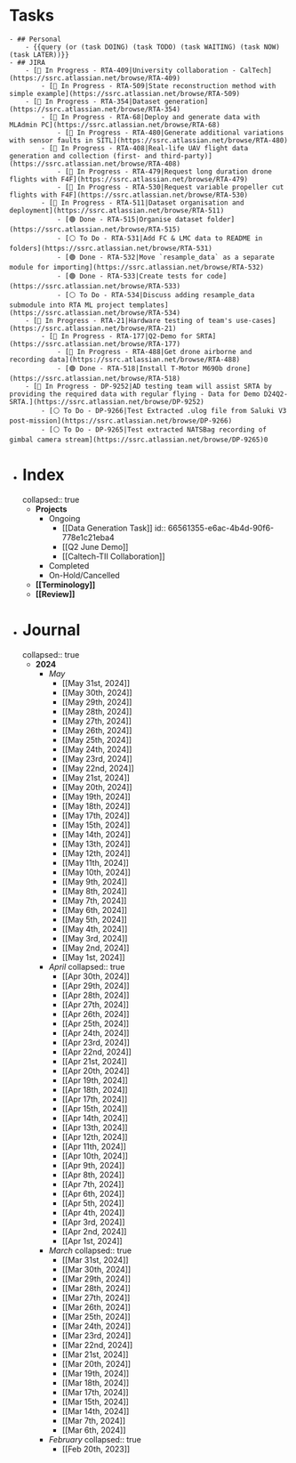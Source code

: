 # Tasks
	- ## Personal
		- {{query (or (task DOING) (task TODO) (task WAITING) (task NOW) (task LATER))}}
	- ## JIRA
		- [🔵 In Progress - RTA-409|University collaboration - CalTech](https://ssrc.atlassian.net/browse/RTA-409)
			- [🔵 In Progress - RTA-509|State reconstruction method with simple example](https://ssrc.atlassian.net/browse/RTA-509)
		- [🔵 In Progress - RTA-354|Dataset generation](https://ssrc.atlassian.net/browse/RTA-354)
			- [🔵 In Progress - RTA-68|Deploy and generate data with MLAdmin PC](https://ssrc.atlassian.net/browse/RTA-68)
				- [🔵 In Progress - RTA-480|Generate additional variations with sensor faults in SITL](https://ssrc.atlassian.net/browse/RTA-480)
			- [🔵 In Progress - RTA-408|Real-life UAV flight data generation and collection (first- and third-party)](https://ssrc.atlassian.net/browse/RTA-408)
				- [🔵 In Progress - RTA-479|Request long duration drone flights with F4F](https://ssrc.atlassian.net/browse/RTA-479)
				- [🔵 In Progress - RTA-530|Request variable propeller cut flights with F4F](https://ssrc.atlassian.net/browse/RTA-530)
			- [🔵 In Progress - RTA-511|Dataset organisation and deployment](https://ssrc.atlassian.net/browse/RTA-511)
				- [🟢 Done - RTA-515|Organise dataset folder](https://ssrc.atlassian.net/browse/RTA-515)
				- [⚪️ To Do - RTA-531|Add FC & LMC data to README in folders](https://ssrc.atlassian.net/browse/RTA-531)
				- [🟢 Done - RTA-532|Move `resample_data` as a separate module for importing](https://ssrc.atlassian.net/browse/RTA-532)
				- [🟢 Done - RTA-533|Create tests for code](https://ssrc.atlassian.net/browse/RTA-533)
				- [⚪️ To Do - RTA-534|Discuss adding resample_data submodule into RTA ML project templates](https://ssrc.atlassian.net/browse/RTA-534)
		- [🔵 In Progress - RTA-21|Hardware testing of team's use-cases](https://ssrc.atlassian.net/browse/RTA-21)
			- [🔵 In Progress - RTA-177|Q2-Demo for SRTA](https://ssrc.atlassian.net/browse/RTA-177)
				- [🔵 In Progress - RTA-488|Get drone airborne and recording data](https://ssrc.atlassian.net/browse/RTA-488)
				- [🟢 Done - RTA-518|Install T-Motor M690b drone](https://ssrc.atlassian.net/browse/RTA-518)
		- [🔵 In Progress - DP-9252|AD testing team will assist SRTA by providing the required data with regular flying - Data for Demo D24Q2-SRTA.](https://ssrc.atlassian.net/browse/DP-9252)
			- [⚪️ To Do - DP-9266|Test Extracted .ulog file from Saluki V3 post-mission](https://ssrc.atlassian.net/browse/DP-9266)
			- [⚪️ To Do - DP-9265|Test extracted NATSBag recording of gimbal camera stream](https://ssrc.atlassian.net/browse/DP-9265)0
- # Index
  collapsed:: true
	- **Projects**
		- Ongoing
			- [[Data Generation Task]]
			  id:: 66561355-e6ac-4b4d-90f6-778e1c21eba4
			- [[Q2 June Demo]]
			- [[Caltech-TII Collaboration]]
		- Completed
		- On-Hold/Cancelled
	- **[[Terminology]]**
	- **[[Review]]**
- # Journal
  collapsed:: true
	- **2024**
		- *May*
			- [[May 31st, 2024]]
			- [[May 30th, 2024]]
			- [[May 29th, 2024]]
			- [[May 28th, 2024]]
			- [[May 27th, 2024]]
			- [[May 26th, 2024]]
			- [[May 25th, 2024]]
			- [[May 24th, 2024]]
			- [[May 23rd, 2024]]
			- [[May 22nd, 2024]]
			- [[May 21st, 2024]]
			- [[May 20th, 2024]]
			- [[May 19th, 2024]]
			- [[May 18th, 2024]]
			- [[May 17th, 2024]]
			- [[May 15th, 2024]]
			- [[May 14th, 2024]]
			- [[May 13th, 2024]]
			- [[May 12th, 2024]]
			- [[May 11th, 2024]]
			- [[May 10th, 2024]]
			- [[May 9th, 2024]]
			- [[May 8th, 2024]]
			- [[May 7th, 2024]]
			- [[May 6th, 2024]]
			- [[May 5th, 2024]]
			- [[May 4th, 2024]]
			- [[May 3rd, 2024]]
			- [[May 2nd, 2024]]
			- [[May 1st, 2024]]
		- *April*
		  collapsed:: true
			- [[Apr 30th, 2024]]
			- [[Apr 29th, 2024]]
			- [[Apr 28th, 2024]]
			- [[Apr 27th, 2024]]
			- [[Apr 26th, 2024]]
			- [[Apr 25th, 2024]]
			- [[Apr 24th, 2024]]
			- [[Apr 23rd, 2024]]
			- [[Apr 22nd, 2024]]
			- [[Apr 21st, 2024]]
			- [[Apr 20th, 2024]]
			- [[Apr 19th, 2024]]
			- [[Apr 18th, 2024]]
			- [[Apr 17th, 2024]]
			- [[Apr 15th, 2024]]
			- [[Apr 14th, 2024]]
			- [[Apr 13th, 2024]]
			- [[Apr 12th, 2024]]
			- [[Apr 11th, 2024]]
			- [[Apr 10th, 2024]]
			- [[Apr 9th, 2024]]
			- [[Apr 8th, 2024]]
			- [[Apr 7th, 2024]]
			- [[Apr 6th, 2024]]
			- [[Apr 5th, 2024]]
			- [[Apr 4th, 2024]]
			- [[Apr 3rd, 2024]]
			- [[Apr 2nd, 2024]]
			- [[Apr 1st, 2024]]
		- *March*
		  collapsed:: true
			- [[Mar 31st, 2024]]
			- [[Mar 30th, 2024]]
			- [[Mar 29th, 2024]]
			- [[Mar 28th, 2024]]
			- [[Mar 27th, 2024]]
			- [[Mar 26th, 2024]]
			- [[Mar 25th, 2024]]
			- [[Mar 24th, 2024]]
			- [[Mar 23rd, 2024]]
			- [[Mar 22nd, 2024]]
			- [[Mar 21st, 2024]]
			- [[Mar 20th, 2024]]
			- [[Mar 19th, 2024]]
			- [[Mar 18th, 2024]]
			- [[Mar 17th, 2024]]
			- [[Mar 15th, 2024]]
			- [[Mar 14th, 2024]]
			- [[Mar 7th, 2024]]
			- [[Mar 6th, 2024]]
		- *February*
		  collapsed:: true
			- [[Feb 20th, 2023]]
